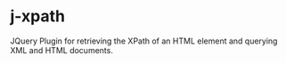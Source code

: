 j-xpath
=======

JQuery Plugin for retrieving the XPath of an HTML element and querying XML and HTML documents.
